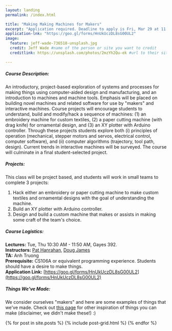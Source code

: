```yaml
---
layout: landing
permalink: /index.html

title: "Making Making Machines for Makers"
excerpt: "Application required. Deadline to apply is Fri, Mar 29 at 11:59 pm."
application-lnk: "https://goo.gl/forms/HnUkUczDL8sG00UL2"
image:
  feature: jeff-wade-736518-unsplash.jpg
  credit: Jeff Wade #name of the person or site you want to credit
  creditlink: https://unsplash.com/photos/2mzYh2Qu-ek #url to their site or licensing

---
```


##### Course Description:
An introductory, project-based exploration of systems and processes for making things using computer-aided design and manufacturing, and an introduction to machines and machine tools. Emphasis will be placed on building novel machines and related software for use by "makers" and interactive machines. Course projects will encourage students to understand, build and modify/hack a sequence of machines: 
(1) an embroidery machine for custom textiles, (2) a paper cutting machine (with drag knife) for ornamental design, and (3) an XY plotter with Arduino controller. Through these projects students explore both (i) principles of operation (mechanical, stepper motors and servos, electrical control, computer software), and (ii) computer algorithms (trajectory, tool path, design). Current trends in interactive machines will be surveyed. The course will culminate in a final student-selected project.  

##### Projects:
This class will be project based, and students will work in small teams to complete 3 projects:

1. Hack either an embroidery or paper cutting machine to make custom textiles and ornamental designs with the goal of understanding the machine.
2. Build an XY plotter with Arduino controller.
3. Design and build a custom machine that makes or assists in making some craft of the team's choice.

##### Course Logistics:
**Lectures:**   Tue, Thu 10:30 AM - 11:50 AM, Gayes 392.  
**Instructors:**   [Pat Hanrahan](https://graphics.stanford.edu/~hanrahan/), [Doug James](https://graphics.stanford.edu/~djames/)  
**TA:** Anh Truong  
**Prerequisite:** CS106A or equivalent programming experience. Students should have a desire to make things.  
**Application Link:** [https://goo.gl/forms/HnUkUczDL8sG00UL2](https://goo.gl/forms/HnUkUczDL8sG00UL2)


##### Things We've Made:
We consider ourselves "makers" and here are some examples of things that we've made. Check out [this page](/craft-inspiration.html) for other inspiration of things you can make (disclaimer, we didn't make these!) :)
<div class="tiles">
{% for post in site.posts %} {% include post-grid.html %} {% endfor %}
</div>